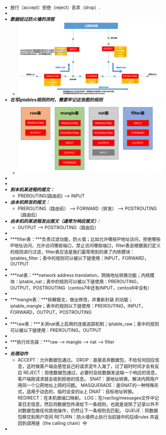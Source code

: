 - 放行（accept）拒绝（reject）丢弃（drop）.
-
- ***数据经过防火墙的流程***
	- ![image.png](../assets/image_1690868089242_0.png)
- ***在写iptables规则的时，需要牢记这张图的规则***
	- ![image.png](../assets/image_1690867984948_0.png)
-
-
- ***到本机某进程的报文：***
	- PREROUTING(路由前) –> INPUT
- ***由本机转发的报文：***
	- PREROUTING（路由前） –> FORWARD（转发） –> POSTROUTING（路由后）
- ***由本机的某进程发出报文（通常为响应报文）：***
	- OUTPUT –> POSTROUTING（路由后）
-
- ***filter表：***负责过滤功能，防火墙；比如允许哪些IP地址访问，拒绝哪些IP地址访问，允许访问哪些端口，禁止访问哪些端口，filter表会根据我们定义的规则进行过滤，filter表应该是我们最常用到的表了内核模块：iptables_filter；表中的规则可以被以下链使用：INPUT，FORWARD，OUTPUT
-
- ***nat表：***network address translation，网络地址转换功能；内核模块：iptable_nat；表中的规则可以被以下链使用：PREROUTING，OUTPUT，POSTROUTING（centos7中还有INPUT，centos6中没有）
-
- ***mangle表：***拆解报文，做出修改，并重新封装 的功能；iptable_mangle；表中的规则以下链使用：PREROUTING，INPUT，FORWARD，OUTPUT，POSTROUTING
-
- ***raw表：***关闭nat表上启用的连接追踪机制；iptable_raw；表中的规则可以被以下链使用：PREROUTING，OUTPUT
-
- ***执行优先级：***raw –> mangle –> nat –> filter
-
- ***处理动作***
	- ACCEPT：允许数据包通过。
	  DROP：直接丢弃数据包，不给任何回应信息，这时候客户端会感觉自己的请求泥牛入海了，过了超时时间才会有反应
	  REJECT：拒绝数据包通过，必要时会给数据发送端一个响应的信息，客户端刚请求就会收到拒绝的信息。
	  SNAT：源地址转换，解决内网用户用同一个公网地址上网的问题。
	  MASQUERADE：是SNAT的一种特殊形式，适用于动态的、临时会变的ip上
	  DNAT：目标地址转换。
	  REDIRECT：在本机做端口映射。
	  LOG：在/var/log/messages文件中记录日志信息，然后将数据包传递给下一条规则，也就是说除了记录以外不对数据包做任何其他操作，仍然让下一条规则去匹配。
	  QUEUE：将数据包移交到用户空间
	  RETURN：防火墙停止执行当前链中的后续rules 并返回到调用链（the calling chain）中
-